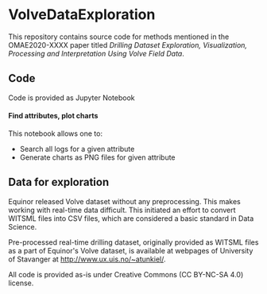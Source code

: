 # VolveDataExploration

This repository contains source code for methods mentioned in the OMAE2020-XXXX paper titled *Drilling Dataset Exploration, Visualization, Processing and Interpretation Using Volve Field Data*.

## Code

Code is provided as Jupyter Notebook

#### Find attributes, plot charts

This notebook allows one to:
* Search all logs for a given attribute
* Generate charts as PNG files for given attribute

## Data for exploration

Equinor released Volve dataset without any preprocessing. This makes working with real-time data difficult. This initiated an effort to convert WITSML files into CSV files, which are considered a basic standard in Data Science.

Pre-processed real-time drilling dataset, originally provided as WITSML files as a part of Equinor's Volve dataset, is available at webpages of University of Stavanger at http://www.ux.uis.no/~atunkiel/.

All code is provided as-is under Creative Commons (CC BY-NC-SA 4.0) license.
